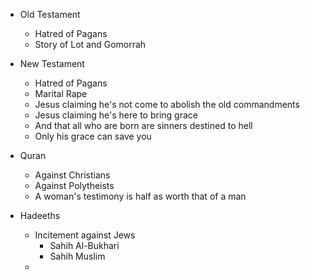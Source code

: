 
- Old Testament
	- Hatred of Pagans
	- Story of Lot and Gomorrah

- New Testament
	- Hatred of Pagans
	- Marital Rape
	- Jesus claiming he's not come to abolish the old commandments
	- Jesus claiming he's here to bring grace
	- And that all who are born are sinners destined to hell
	- Only his grace can save you



- Quran
	- Against Christians
	- Against Polytheists
	- A woman's testimony is half as worth that of a man

- Hadeeths
	- Incitement against Jews
		- Sahih Al-Bukhari
		- Sahih Muslim
	- 